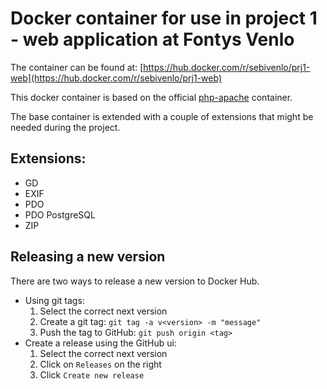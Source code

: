 # Docker container for use in project 1 - web application at Fontys Venlo

The container can be found at: [https://hub.docker.com/r/sebivenlo/prj1-web](https://hub.docker.com/r/sebivenlo/prj1-web)

This docker container is based on the official [php-apache](https://hub.docker.com/_/php) container. 

The base container is extended with a couple of extensions that might be needed during the project.

## Extensions:

- GD
- EXIF
- PDO
- PDO PostgreSQL
- ZIP

## Releasing a new version

There are two ways to release a new version to Docker Hub.

- Using git tags:
    1. Select the correct next version
    2. Create a git tag: `git tag -a v<version> -m "message"`
    3. Push the tag to GitHub: `git push origin <tag>`
- Create a release using the GitHub ui:
    1. Select the correct next version
    2. Click on `Releases` on the right
    3. Click `Create new release`
